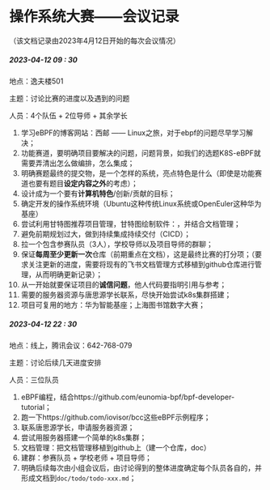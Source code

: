 # 操作系统大赛——会议记录

（该文档记录由2023年4月12日开始的每次会议情况）

##### 2023-04-12 09 : 30

地点：逸夫楼501

主题：讨论比赛的进度以及遇到的问题

人员：4个队伍 + 2位导师 + 其余学长

1. 学习eBPF的博客网站：西邮 —— Linux之旅，对于ebpf的问题尽早学习解决；
2. 功能赛道，要明确项目要解决的问题，问题背景，如我们的选题K8S-eBPF就需要弄清出怎么做编排，怎么集成；
3. 明确赛题最终的提交物，是一个怎样的系统，亮点特色是什么（即使是功能赛道也要有题目**设定内容之外**的考虑）；
4. 设计成为一个要有**计算机特色**/创新/贡献的目标；
5. 确定开发的操作系统环境（Ubuntu这种传统Linux系统或OpenEuler这种华为基座）
6. 尝试利用甘特图推荐项目管理，甘特图绘制软件：，并结合文档管理；
7. 避免前期规划过大，做到持续集成持续交付（CICD）；
8. 拉一个包含参赛队员（3人），学校导师以及项目导师的群聊；
9. 保证**每周至少更新一次**仓库（前期重点在文档），这是最终比赛的打分项；（要求关注更新的进度，需要将现有的飞书文档管理方式移植到github仓库进行管理，从而明确更新记录）；
10. 从一开始就要保证项目的**诚信问题**，他人代码要指明引用与参考；
11. 需要的服务器资源与唐思源学长联系，尽快开始尝试k8s集群搭建；
12. 项目可复用的地方：华为智能基座；上海图书馆数字大赛；

##### 2023-04-12 22 : 30

地点：线上，腾讯会议：642-768-079

主题：讨论后续几天进度安排

人员：三位队员

1. eBPF编程，结合https://github.com/eunomia-bpf/bpf-developer-tutorial；
2. 跑一下https://github.com/iovisor/bcc这些eBPF示例程序；
3. 联系唐思源学长，申请服务器资源；
4. 尝试用服务器搭建一个简单的k8s集群；
5. 文档管理：把文档管理移植到github上（建一个仓库，doc）
6. 建群：参赛队员 + 学校老师 + 项目导师；
7. 明确后续每次由小组会议后，由讨论得到的整体进度确定每个队员各自的，并形成文档到`doc/todo/todo-xxx.md`；